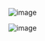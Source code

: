![image](https://github.com/lotsocoffee/order-summary-component-main/assets/106696579/e8e587bd-e1a3-452c-9464-c09b889273ad)

![image](https://github.com/lotsocoffee/order-summary-component-main/assets/106696579/61ce76cf-e774-4d0a-9d34-1b1ef532f102)


